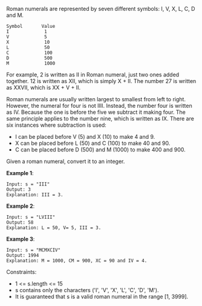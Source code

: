 Roman numerals are represented by seven different symbols: I, V, X, L, C, D and M.

```
Symbol       Value
I             1
V             5
X             10
L             50
C             100
D             500
M             1000
```

For example, 2 is written as II in Roman numeral, just two ones added together. 12 is written as XII, which is simply X + II. The number 27 is written as XXVII, which is XX + V + II.

Roman numerals are usually written largest to smallest from left to right. However, the numeral for four is not IIII. Instead, the number four is written as IV. Because the one is before the five we subtract it making four. The same principle applies to the number nine, which is written as IX. There are six instances where subtraction is used:

  - I can be placed before V (5) and X (10) to make 4 and 9. 
  - X can be placed before L (50) and C (100) to make 40 and 90. 
  - C can be placed before D (500) and M (1000) to make 400 and 900.

Given a roman numeral, convert it to an integer.

**Example 1**:

```
Input: s = "III"
Output: 3
Explanation: III = 3.
```

**Example 2**:

```
Input: s = "LVIII"
Output: 58
Explanation: L = 50, V= 5, III = 3.
```

**Example 3**:

```
Input: s = "MCMXCIV"
Output: 1994
Explanation: M = 1000, CM = 900, XC = 90 and IV = 4.
```

Constraints:
 - 1 <= s.length <= 15
 - s contains only the characters ('I', 'V', 'X', 'L', 'C', 'D', 'M').
 - It is guaranteed that s is a valid roman numeral in the range [1, 3999].
